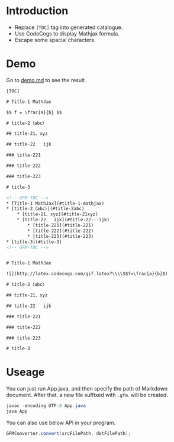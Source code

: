 # Introduction

- Replace `[TOC]` tag into generated catalogue.
- Use CodeCogs to display Mathjax formula.
- Escape some spacial characters.

# Demo

Go to [demo.md](https://github.com/CyC2018/GFM-Converter/blob/master/demo.md) to see the result.

```html
[TOC]

# Title-1 MathJax

$$ f = \frac{a}{b} $$

# title-2（abc）

## title-21、xyz

## title-22   ijk

### title-221

### title-222

### title-223

# title-3
```

```html
<!-- GFM-TOC -->
* [Title-1 MathJax](#title-1-mathjax)
* [title-2（abc）](#title-2abc)
    * [title-21、xyz](#title-21xyz)
    * [title-22   ijk](#title-22---ijk)
        * [title-221](#title-221)
        * [title-222](#title-222)
        * [title-223](#title-223)
* [title-3](#title-3)
<!-- GFM-TOC -->


# Title-1 MathJax

![](http://latex.codecogs.com/gif.latex?\\\\$$f=\frac{a}{b}$)

# title-2（abc）

## title-21、xyz

## title-22   ijk

### title-221

### title-222

### title-223

# title-3


```

# Useage

You can just run App.java, and then specify the path of Markdown document. After that, a new file suffixed with `.gfm`. will be created.

```java
javac -encoding UTF-8 App.java
java App
```

You can also use below API in your program.

```java
GFMConverter.convert(srcFilePath, detFilePath);
```
